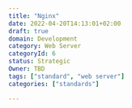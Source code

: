 ```yaml
---
title: "Nginx"
date: 2022-04-20T14:13:01+02:00
draft: true
domain: Development
category: Web Server
categoryId: 6
status: Strategic
Owner: TBD
tags: ["standard", "web server"]
categories: ["standards"]

---
```

